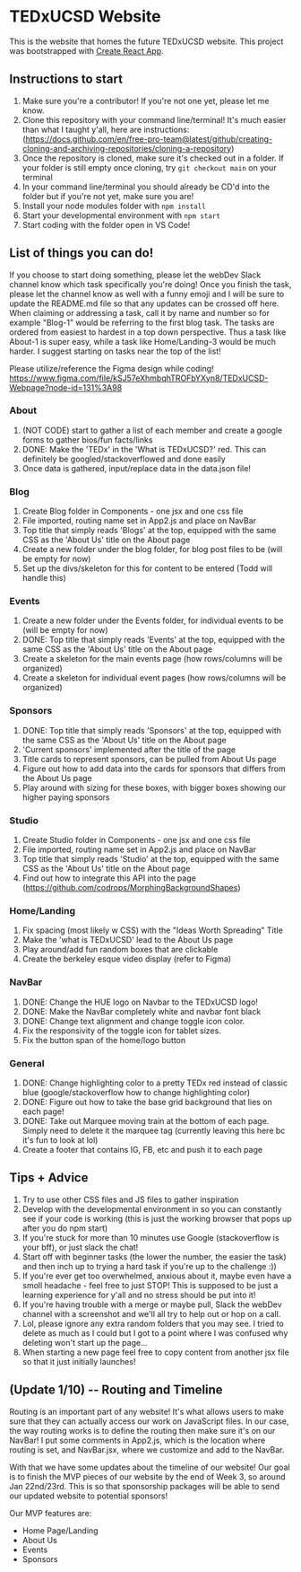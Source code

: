 # TEDxUCSD Website

This is the website that homes the future TEDxUCSD website. This project was bootstrapped with [Create React App](https://github.com/facebook/create-react-app).

## Instructions to start

1. Make sure you're a contributor! If you're not one yet, please let me know.
2. Clone this repository with your command line/terminal! It's much easier than what I taught y'all, here are instructions: (https://docs.github.com/en/free-pro-team@latest/github/creating-cloning-and-archiving-repositories/cloning-a-repository)
3. Once the repository is cloned, make sure it's checked out in a folder. If your folder is still empty once cloning, try `git checkout main` on your terminal
4. In your command line/terminal you should already be CD'd into the folder but if you're not yet, make sure you are!
5. Install your node modules folder with `npm install`
6. Start your developmental environment with `npm start`
7. Start coding with the folder open in VS Code!

## List of things you can do!

If you choose to start doing something, please let the webDev Slack channel know which task specifically you're doing! Once you finish the task, please let the channel know as well with a funny emoji and I will be sure to update the README.md file so that any updates can be crossed off here. When claiming or addressing a task, call it by name and number so for example "Blog-1" would be referring to the first blog task. The tasks are ordered from easiest to hardest in a top down perspective. Thus a task like About-1 is super easy, while a task like Home/Landing-3 would be much harder. I suggest starting on tasks near the top of the list!

Please utilize/reference the Figma design while coding! https://www.figma.com/file/kSJ57eXhmbqhTROFbYXyn8/TEDxUCSD-Webpage?node-id=131%3A98

### About

1. (NOT CODE) start to gather a list of each member and create a google forms to gather bios/fun facts/links
2. DONE: Make the 'TEDx' in the 'What is TEDxUCSD?' red. This can definitely be googled/stackoverflowed and done easily
3. Once data is gathered, input/replace data in the data.json file!

### Blog

1. Create Blog folder in Components - one jsx and one css file
2. File imported, routing name set in App2.js and place on NavBar
3. Top title that simply reads 'Blogs' at the top, equipped with the same CSS as the 'About Us' title on the About page
4. Create a new folder under the blog folder, for blog post files to be (will be empty for now)
5. Set up the divs/skeleton for this for content to be entered (Todd will handle this)

### Events

1. Create a new folder under the Events folder, for individual events to be (will be empty for now)
2. DONE: Top title that simply reads 'Events' at the top, equipped with the same CSS as the 'About Us' title on the About page
3. Create a skeleton for the main events page (how rows/columns will be organized)
4. Create a skeleton for individual event pages (how rows/columns will be organized)

### Sponsors

1. DONE: Top title that simply reads 'Sponsors' at the top, equipped with the same CSS as the 'About Us' title on the About page
2. 'Current sponsors' implemented after the title of the page
3. Title cards to represent sponsors, can be pulled from About Us page
4. Figure out how to add data into the cards for sponsors that differs from the About Us page
5. Play around with sizing for these boxes, with bigger boxes showing our higher paying sponsors

### Studio

1. Create Studio folder in Components - one jsx and one css file
2. File imported, routing name set in App2.js and place on NavBar
3. Top title that simply reads 'Studio' at the top, equipped with the same CSS as the 'About Us' title on the About page
4. Find out how to integrate this API into the page (https://github.com/codrops/MorphingBackgroundShapes)

### Home/Landing

1. Fix spacing (most likely w CSS) with the "Ideas Worth Spreading" Title
2. Make the 'what is TEDxUCSD' lead to the About Us page
3. Play around/add fun random boxes that are clickable
4. Create the berkeley esque video display (refer to Figma)

### NavBar

1. DONE: Change the HUE logo on Navbar to the TEDxUCSD logo!
2. DONE: Make the NavBar completely white and navbar font black
3. DONE: Change text alignment and change toggle icon color.
4. Fix the responsivity of the toggle icon for tablet sizes.
5. Fix the button span of the home/logo button

### General

1. DONE: Change highlighting color to a pretty TEDx red instead of classic blue (google/stackoverflow how to change highlighting color)
2. DONE: Figure out how to take the base grid background that lies on each page!
3. DONE: Take out Marquee moving train at the bottom of each page. Simply need to delete it the marquee tag (currently leaving this here bc it's fun to look at lol)
4. Create a footer that contains IG, FB, etc and push it to each page

## Tips + Advice

1. Try to use other CSS files and JS files to gather inspiration
2. Develop with the developmental environment in so you can constantly see if your code is working (this is just the working browser that pops up after you do npm start)
3. If you're stuck for more than 10 minutes use Google (stackoverflow is your bff), or just slack the chat!
4. Start off with beginner tasks (the lower the number, the easier the task) and then inch up to trying a hard task if you're up to the challenge :))
5. If you're ever get too overwhelmed, anxious about it, maybe even have a smoll headache - feel free to just STOP! This is supposed to be just a learning experience for y'all and no stress should be put into it!
6. If you're having trouble with a merge or maybe pull, Slack the webDev channel with a screenshot and we'll all try to help out or hop on a call.
7. Lol, please ignore any extra random folders that you may see. I tried to delete as much as I could but I got to a point where I was confused why deleting won't start up the page...
8. When starting a new page feel free to copy content from another jsx file so that it just initially launches!

## (Update 1/10) -- Routing and Timeline

Routing is an important part of any website! It's what allows users to make sure that they can actually access our work on JavaScript files. In our case, the way routing works is to define the routing then make sure it's on our NavBar! I put some comments in App2.js, which is the location where routing is set, and NavBar.jsx, where we customize and add to the NavBar.

With that we have some updates about the timeline of our website! Our goal is to finish the MVP pieces of our website by the end of Week 3, so around Jan 22nd/23rd. This is so that sponsorship packages will be able to send our updated website to potential sponsors!

Our MVP features are:

- Home Page/Landing
- About Us
- Events
- Sponsors
